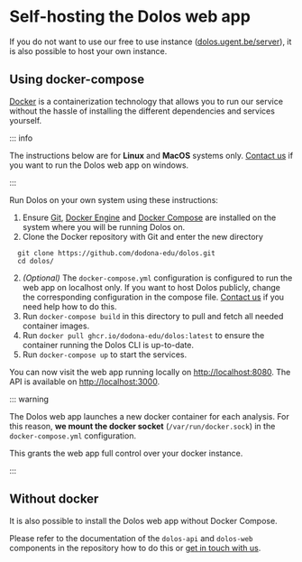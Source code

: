 # Self-hosting the Dolos web app

If you do not want to use our free to use instance ([dolos.ugent.be/server](https://dolos.ugent.be/server)),
it is also possible to host your own instance.

## Using docker-compose

[Docker](https://www.docker.com/) is a containerization technology that allows you to run our service without the hassle of installing the different dependencies and services yourself.

::: info

The instructions below are for **Linux** and **MacOS** systems only.
[Contact us](/about/contact) if you want to run the Dolos web app on windows.

:::

Run Dolos on your own system using these instructions:

1. Ensure [Git](https://git-scm.com/downloads), [Docker Engine](https://docs.docker.com/engine/install/) and [Docker Compose](https://docs.docker.com/compose/install/) are installed on the system where you will be running Dolos on.
2. Clone the Docker repository with Git and enter the new directory
  ```
    git clone https://github.com/dodona-edu/dolos.git
    cd dolos/
  ```
2. _(Optional)_ The `docker-compose.yml` configuration is configured to run the web app on localhost only. If you want to host Dolos publicly, change the corresponding configuration in the compose file. [Contact us](/about/contact) if you need help how to do this.
3. Run `docker-compose build` in this directory to pull and fetch all needed container images.
4. Run `docker pull ghcr.io/dodona-edu/dolos:latest` to ensure the container running the Dolos CLI is up-to-date.
5. Run `docker-compose up` to start the services.

You can now visit the web app running locally on <http://localhost:8080>.
The API is available on <http://localhost:3000>.

::: warning

The Dolos web app launches a new docker container for each analysis.
For this reason, **we mount the docker socket** (`/var/run/docker.sock`) in the `docker-compose.yml` configuration.

This grants the web app full control over your docker instance.

:::

## Without docker

It is also possible to install the Dolos web app without Docker Compose.

Please refer to the documentation of the `dolos-api` and `dolos-web` components in the repository how to do this or [get in touch with us](/about/contact).
